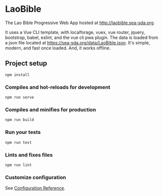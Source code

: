 # LaoBible
The Lao Bible Progressive Web App hosted at http://laobible.sea-sda.org.

It uses a Vue CLI template, with localforage, vuex, vue router, jquery, bootstrap, babel, eslint, and the vue cli pwa plugin. The data is loaded from a json file located at https://sea-sda.org/data/LaoBible.json. It's simple, modern, and fast once loaded. And, it works offline.

## Project setup
```
npm install
```

### Compiles and hot-reloads for development
```
npm run serve
```

### Compiles and minifies for production
```
npm run build
```

### Run your tests
```
npm run test
```

### Lints and fixes files
```
npm run lint
```

### Customize configuration
See [Configuration Reference](https://cli.vuejs.org/config/).
